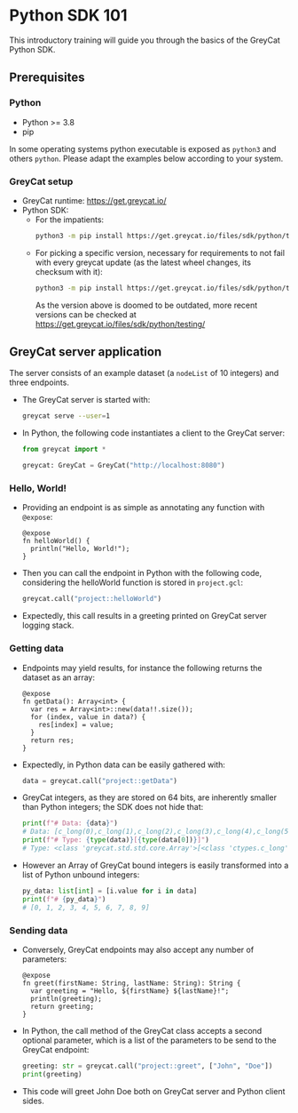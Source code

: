 # Python SDK 101

This introductory training will guide you through the basics of the GreyCat Python SDK.

## Prerequisites

### Python

- Python >= 3.8
- pip

In some operating systems python executable is exposed as `python3` and others `python`. Please adapt the examples below according to your system.

### GreyCat setup

- GreyCat runtime: https://get.greycat.io/
- Python SDK: 
  - For the impatients:
    ```bash
    python3 -m pip install https://get.greycat.io/files/sdk/python/testing/greycat-latest-py3-none-any.whl
    ```
  - For picking a specific version, necessary for requirements to not fail with every greycat update (as the latest wheel changes, its checksum with it):
    ```bash
    python3 -m pip install https://get.greycat.io/files/sdk/python/testing/6.1/greycat-6.1.29+testing-py3-none-any.whl
    ```
    As the version above is doomed to be outdated, more recent versions can be checked at https://get.greycat.io/files/sdk/python/testing/

## GreyCat server application

The server consists of an example dataset (a `nodeList` of 10 integers) and three endpoints.

- The GreyCat server is started with:
  ```bash
  greycat serve --user=1
  ```
- In Python, the following code instantiates a client to the GreyCat server:
  ```py
  from greycat import *

  greycat: GreyCat = GreyCat("http://localhost:8080")
  ```

### Hello, World!

- Providing an endpoint is as simple as annotating any function with `@expose`:
  ```gcl
  @expose
  fn helloWorld() {
    println("Hello, World!");
  }
  ```
- Then you can call the endpoint in Python with the following code, considering the helloWorld function is stored in `project.gcl`:
  ```py
  greycat.call("project::helloWorld")
  ```
- Expectedly, this call results in a greeting printed on GreyCat server logging stack.

### Getting data

- Endpoints may yield results, for instance the following returns the dataset as an array:
  ```gcl
  @expose
  fn getData(): Array<int> {
    var res = Array<int>::new(data!!.size());
    for (index, value in data?) {
      res[index] = value;
    }
    return res;
  }
  ```
- Expectedly, in Python data can be easily gathered with:
  ```py
  data = greycat.call("project::getData")
  ```
- GreyCat integers, as they are stored on 64 bits, are inherently smaller than Python integers; the SDK does not hide that:
  ```py
  print(f"# Data: {data}")
  # Data: [c_long(0),c_long(1),c_long(2),c_long(3),c_long(4),c_long(5),c_long(6),c_long(7),c_long(8),c_long(9)]
  print(f"# Type: {type(data)}[{type(data[0])}]")
  # Type: <class 'greycat.std.std.core.Array'>[<class 'ctypes.c_long'>]
  ```
- However an Array of GreyCat bound integers is easily transformed into a list of Python unbound integers:
  ```py
  py_data: list[int] = [i.value for i in data]
  print(f"# {py_data}")
  # [0, 1, 2, 3, 4, 5, 6, 7, 8, 9]
  ```

### Sending data

- Conversely, GreyCat endpoints may also accept any number of parameters:
  ```gcl
  @expose
  fn greet(firstName: String, lastName: String): String {
    var greeting = "Hello, ${firstName} ${lastName}!";
    println(greeting);
    return greeting;
  }
  ```
- In Python, the call method of the GreyCat class accepts a second optional parameter, which is a list of the parameters to be send to the GreyCat endpoint:
  ```py
  greeting: str = greycat.call("project::greet", ["John", "Doe"])
  print(greeting)
  ```
- This code will greet John Doe both on GreyCat server and Python client sides.